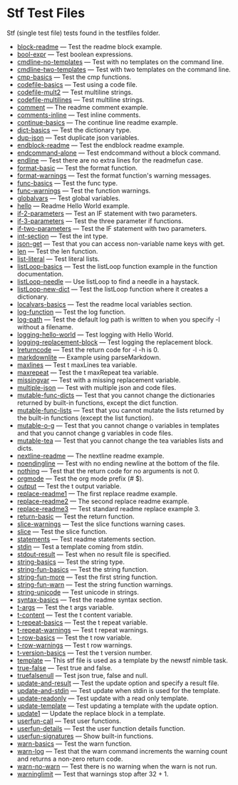 # Stf Test Files

Stf (single test file) tests found in the testfiles folder.

* [block-readme](../testfiles/block-readme.stf.md) &mdash; Test the readme block example.
* [bool-expr](../testfiles/bool-expr.stf.md) &mdash; Test boolean expressions.
* [cmdline-no-templates](../testfiles/cmdline-no-templates.stf.md) &mdash; Test with no templates on the command line.
* [cmdline-two-templates](../testfiles/cmdline-two-templates.stf.md) &mdash; Test with two templates on the command line.
* [cmp-basics](../testfiles/cmp-basics.stf.md) &mdash; Test the cmp functions.
* [codefile-basics](../testfiles/codefile-basics.stf.md) &mdash; Test using a code file.
* [codefile-mult2](../testfiles/codefile-mult2.stf.md) &mdash; Test multiline strings.
* [codefile-multilines](../testfiles/codefile-multilines.stf.md) &mdash; Test multiline strings.
* [comment](../testfiles/comment.stf.md) &mdash; The readme comment example.
* [comments-inline](../testfiles/comments-inline.stf.md) &mdash; Test inline comments.
* [continue-basics](../testfiles/continue-basics.stf.md) &mdash; The continue line readme example.
* [dict-basics](../testfiles/dict-basics.stf.md) &mdash; Test the dictionary type.
* [dup-json](../testfiles/dup-json.stf.md) &mdash; Test duplicate json variables.
* [endblock-readme](../testfiles/endblock-readme.stf.md) &mdash; Test the endblock readme example.
* [endcommand-alone](../testfiles/endcommand-alone.stf.md) &mdash; Test endcommand without a block command.
* [endline](../testfiles/endline.stf.md) &mdash; Test there are no extra lines for the readmefun case.
* [format-basic](../testfiles/format-basic.stf.md) &mdash; Test the format function.
* [format-warnings](../testfiles/format-warnings.stf.md) &mdash; Test the format function's warning messages.
* [func-basics](../testfiles/func-basics.stf.md) &mdash; Test the func type.
* [func-warnings](../testfiles/func-warnings.stf.md) &mdash; Test the function warnings.
* [globalvars](../testfiles/globalvars.stf.md) &mdash; Test global variables.
* [hello](../testfiles/hello.stf.md) &mdash; Readme Hello World example.
* [if-2-parameters](../testfiles/if-2-parameters.stf.md) &mdash; Test an IF statement with two parameters.
* [if-3-parameters](../testfiles/if-3-parameters.stf.md) &mdash; Test the three parameter if functions.
* [if-two-parameters](../testfiles/if-two-parameters.stf.md) &mdash; Test the IF statement with two parameters.
* [int-section](../testfiles/int-section.stf.md) &mdash; Test the int type.
* [json-get](../testfiles/json-get.stf.md) &mdash; Test that you can access non-variable name keys with get.
* [len](../testfiles/len.stf.md) &mdash; Test the len function.
* [list-literal](../testfiles/list-literal.stf.md) &mdash; Test literal lists.
* [listLoop-basics](../testfiles/listLoop-basics.stf.md) &mdash; Test the listLoop function example in the function documentation.
* [listLoop-needle](../testfiles/listLoop-needle.stf.md) &mdash; Use listLoop to find a needle in a haystack.
* [listLoop-new-dict](../testfiles/listLoop-new-dict.stf.md) &mdash; Test the listLoop function where it creates a dictionary.
* [localvars-basics](../testfiles/localvars-basics.stf.md) &mdash; Test the readme local variables section.
* [log-function](../testfiles/log-function.stf.md) &mdash; Test the log function.
* [log-path](../testfiles/log-path.stf.md) &mdash; Test the default log path is written to when you specify -l without a filename.
* [logging-hello-world](../testfiles/logging-hello-world.stf.md) &mdash; Test logging with Hello World.
* [logging-replacement-block](../testfiles/logging-replacement-block.stf.md) &mdash; Test logging the replacement block.
* [lreturncode](../testfiles/lreturncode.stf.md) &mdash; Test the return code for -l -h is 0.
* [markdownlite](../testfiles/markdownlite.stf.md) &mdash; Example using parseMarkdown.
* [maxlines](../testfiles/maxlines.stf.md) &mdash; Test t maxLines tea variable.
* [maxrepeat](../testfiles/maxrepeat.stf.md) &mdash; Test the t maxRepeat tea variable.
* [missingvar](../testfiles/missingvar.stf.md) &mdash; Test with a missing replacement variable.
* [multiple-json](../testfiles/multiple-json.stf.md) &mdash; Test with multiple json and code files.
* [mutable-func-dicts](../testfiles/mutable-func-dicts.stf.md) &mdash; Test that you cannot change the dictionaries returned by built-in functions, except the dict function.
* [mutable-func-lists](../testfiles/mutable-func-lists.stf.md) &mdash; Test that you cannot mutate the lists returned by the built-in functions (except the list function).
* [mutable-o-g](../testfiles/mutable-o-g.stf.md) &mdash; Test that you cannot change o variables in templates and that you cannot change g variables in code files.
* [mutable-tea](../testfiles/mutable-tea.stf.md) &mdash; Test that you cannot change the tea variables lists and dicts.
* [nextline-readme](../testfiles/nextline-readme.stf.md) &mdash; The nextline readme example.
* [noendingline](../testfiles/noendingline.stf.md) &mdash; Test with no ending newline at the bottom of the file.
* [nothing](../testfiles/nothing.stf.md) &mdash; Test that the return code for no arguments is not 0.
* [orgmode](../testfiles/orgmode.stf.md) &mdash; Test the org mode prefix (# $).
* [output](../testfiles/output.stf.md) &mdash; Test the t output variable.
* [replace-readme1](../testfiles/replace-readme1.stf.md) &mdash; The first replace readme example.
* [replace-readme2](../testfiles/replace-readme2.stf.md) &mdash; The second replace readme example.
* [replace-readme3](../testfiles/replace-readme3.stf.md) &mdash; Test standard readme replace example 3.
* [return-basic](../testfiles/return-basic.stf.md) &mdash; Test the return function.
* [slice-warnings](../testfiles/slice-warnings.stf.md) &mdash; Test the slice functions warning cases.
* [slice](../testfiles/slice.stf.md) &mdash; Test the slice function.
* [statements](../testfiles/statements.stf.md) &mdash; Test readme statements section.
* [stdin](../testfiles/stdin.stf.md) &mdash; Test a template coming from stdin.
* [stdout-result](../testfiles/stdout-result.stf.md) &mdash; Test when no result file is specified.
* [string-basics](../testfiles/string-basics.stf.md) &mdash; Test the string type.
* [string-fun-basics](../testfiles/string-fun-basics.stf.md) &mdash; Test the string function.
* [string-fun-more](../testfiles/string-fun-more.stf.md) &mdash; Test the first string function.
* [string-fun-warn](../testfiles/string-fun-warn.stf.md) &mdash; Test the string function warnings.
* [string-unicode](../testfiles/string-unicode.stf.md) &mdash; Test unicode in strings.
* [syntax-basics](../testfiles/syntax-basics.stf.md) &mdash; Test the readme syntax section.
* [t-args](../testfiles/t-args.stf.md) &mdash; Test the t args variable.
* [t-content](../testfiles/t-content.stf.md) &mdash; Test the t content variable.
* [t-repeat-basics](../testfiles/t-repeat-basics.stf.md) &mdash; Test the t repeat variable.
* [t-repeat-warnings](../testfiles/t-repeat-warnings.stf.md) &mdash; Test t repeat warnings.
* [t-row-basics](../testfiles/t-row-basics.stf.md) &mdash; Test the t row variable.
* [t-row-warnings](../testfiles/t-row-warnings.stf.md) &mdash; Test t row warnings.
* [t-version-basics](../testfiles/t-version-basics.stf.md) &mdash; Test the t version number.
* [template](../testfiles/template.stf.md) &mdash; This stf file is used as a template by the newstf nimble task.
* [true-false](../testfiles/true-false.stf.md) &mdash; Test true and false.
* [truefalsenull](../testfiles/truefalsenull.stf.md) &mdash; Test json true, false and null.
* [update-and-result](../testfiles/update-and-result.stf.md) &mdash; Test the update option and specify a result file.
* [update-and-stdin](../testfiles/update-and-stdin.stf.md) &mdash; Test update when stdin is used for the template.
* [update-readonly](../testfiles/update-readonly.stf.md) &mdash; Test update with a read only template.
* [update-template](../testfiles/update-template.stf.md) &mdash; Test updating a template with the update option.
* [update1](../testfiles/update1.stf.md) &mdash; Update the replace block in a template.
* [userfun-call](../testfiles/userfun-call.stf.md) &mdash; Test user functions.
* [userfun-details](../testfiles/userfun-details.stf.md) &mdash; Test the user function details function.
* [userfun-signatures](../testfiles/userfun-signatures.stf.md) &mdash; Show built-in functions.
* [warn-basics](../testfiles/warn-basics.stf.md) &mdash; Test the warn function.
* [warn-log](../testfiles/warn-log.stf.md) &mdash; Test that the warn command increments the warning count and returns a non-zero return code.
* [warn-no-warn](../testfiles/warn-no-warn.stf.md) &mdash; Test there is no warning when the warn is not run.
* [warninglimit](../testfiles/warninglimit.stf.md) &mdash; Test that warnings stop after 32 + 1.

